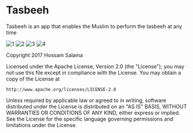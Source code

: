 # Tasbeeh
Tasbeeh is an app that enables the Muslim to perform the tasbeeh at any time




![1](https://user-images.githubusercontent.com/24195338/29898239-fc50e788-8de4-11e7-8bd7-845b24b199a1.jpg)   ![2](https://user-images.githubusercontent.com/24195338/29898240-fc68eff4-8de4-11e7-87d0-c14b54e368c5.jpg)   ![3](https://user-images.githubusercontent.com/24195338/29898241-fc753804-8de4-11e7-9da3-0d160d3274fb.jpg)
![4](https://user-images.githubusercontent.com/24195338/29898242-fc8460fe-8de4-11e7-996f-22019b1e8073.jpg)




Copyright 2017 Hossam Salama

Licensed under the Apache License, Version 2.0 (the "License");
you may not use this file except in compliance with the License.
You may obtain a copy of the License at

    http://www.apache.org/licenses/LICENSE-2.0

Unless required by applicable law or agreed to in writing, software
distributed under the License is distributed on an "AS IS" BASIS,
WITHOUT WARRANTIES OR CONDITIONS OF ANY KIND, either express or implied.
See the License for the specific language governing permissions and
limitations under the License.
